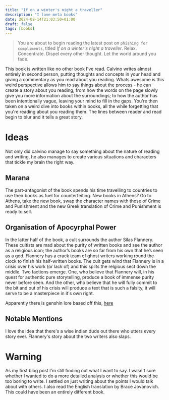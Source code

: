 ```yaml
---
title: "If on a winter's night a traveller"
description: "I love meta books"
date: 2024-08-14T21:03:50+01:00
draft: false
tags: [books]
---
```

> You are about to begin reading the latest post on `phishing for compliments`, titled *If on a winter's night a traveller*. Relax. Concentrate. Dispel every other thought. Let the world around you fade.

This book is written like no other book I've read. Calvino writes almost entirely in second person, putting thoughts and concepts in your head and giving a commentary as you read about you reading. Whats awesome is this weird perspective allows him to say things about the process - he can create a story about you reading; from how the words on the page slowly give you more information about the surroundings; to how the author has been intentionally vague, leaving your mind to fill in the gaps. You're then taken on a weird dive into books within books, all the while forgetting that you're reading about you reading them. The lines between reader and read begin to blur and it tells a great story.

# Ideas
Not only did calvino manage to say something about the nature of reading and writing, he also manages to create various situations and characters that tickle my brain the right way.

## Marana
The part-antagonist of the book spends his time travelling to countries to use their books as fuel for counterfeiting. New books in Athens? Go to Athens, take the new book, swap the character names with those of Crime and Punishment and the new Greek translation of Crime and Punishment is ready to sell.

## Organisation of Apocyrphal Power
In the latter half of the book, a cult surrounds the author Silas Flannery. These cultists are mad about the purity of written books and see the author as a religious icon; the author’s books are so far from his own that he’s seen as a god. Flannery has a crack team of ghost writers working round the clock to finish his half-written books. The cult gets wind that Flannery is in a crisis over his work (or lack of) and this splits the relgious sect down the middle. Two factions emerge. One, who believe that Flannery will, in his quest for authentic pure storytelling, produce a book of immense purity never before seen. And the other, who believe that he will fully commit to the bit and out of his crisis will produce a text that is such a falsity, it will serve to be a masterpiece in it's own right.

Apparently there is genshin lore based off this, [here](https://www.reddit.com/r/Genshin_Lore/?f=flair_name%3A%22Traveler%20%E2%9A%9C%EF%B8%8F%22)

## Notable Mentions
I love the idea that there's a wise indian dude out there who utters every story ever. Flannery's story about the two writers also slaps. 

# Warning
As my first blog post I'm still finding out what I want to say. I wasn't sure whether I wanted to do a more detailed analysis or whether this would be too boring to write. I settled on just writing about the points I would talk about with others. I also read the English translation by Brace Jovanovich. This could have been an entirely different book.
